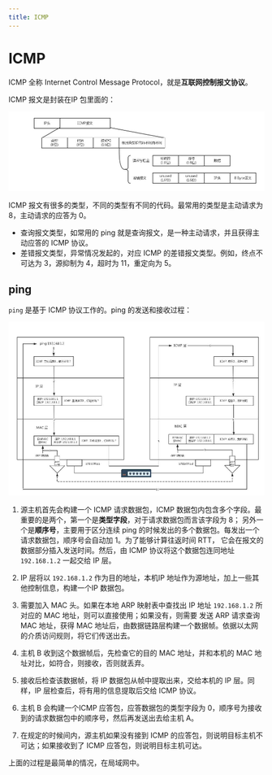 ```yaml
---
title: ICMP
---
```


# ICMP

ICMP 全称 Internet Control Message Protocol，就是**互联网控制报文协议**。

ICMP 报文是封装在IP 包里面的：

![](images/icmp/ping-pack.jpg)

ICMP 报文有很多的类型，不同的类型有不同的代码。最常用的类型是主动请求为 8，主动请求的应答为 0。
- 查询报文类型，如常用的 ping 就是查询报文，是一种主动请求，并且获得主动应答的 ICMP 协议。
- 差错报文类型，异常情况发起的，对应 ICMP 的差错报文类型。例如，终点不可达为 3，源抑制为 4，超时为 11，重定向为 5。

## ping
`ping` 是基于 ICMP 协议工作的。ping 的发送和接收过程：

![](images/icmp/ping-flow.jpg)

1. 源主机首先会构建一个 ICMP 请求数据包，ICMP 数据包内包含多个字段。最重要的是两个，第一个是**类型字段**，对于请求数据包而言该字段为 8；
另外一个是**顺序号**，主要用于区分连续 ping 的时候发出的多个数据包。每发出一个请求数据包，顺序号会自动加 1。为了能够计算往返时间 RTT，
它会在报文的数据部分插入发送时间。然后，由 ICMP 协议将这个数据包连同地址 `192.168.1.2` 一起交给 IP 层。

2. IP 层将以 `192.168.1.2` 作为目的地址，本机IP 地址作为源地址，加上一些其他控制信息，构建一个IP 数据包。
3. 需要加入 MAC 头。如果在本地 ARP 映射表中查找出 IP 地址 `192.168.1.2` 所对应的 MAC 地址，则可以直接使用；如果没有，则需要
发送 ARP 请求查询MAC 地址，获得 MAC 地址后，由数据链路层构建一个数据帧。依据以太网的介质访问规则，将它们传送出去。
4. 主机 B 收到这个数据帧后，先检查它的目的 MAC 地址，并和本机的 MAC 地址对比，如符合，则接收，否则就丢弃。
5. 接收后检查该数据帧，将 IP 数据包从帧中提取出来，交给本机的 IP 层。同样，IP 层检查后，将有用的信息提取后交给 ICMP 协议。
6. 主机 B 会构建一个ICMP 应答包，应答数据包的类型字段为 0，顺序号为接收到的请求数据包中的顺序号，然后再发送出去给主机 A。
7. 在规定的时候间内，源主机如果没有接到 ICMP 的应答包，则说明目标主机不可达；如果接收到了 ICMP 应答包，则说明目标主机可达。

上面的过程是最简单的情况，在局域网中。